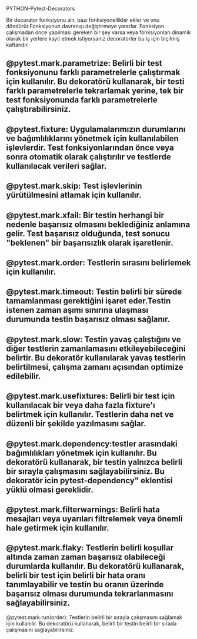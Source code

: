 PYTHON-Pytest-Decorators

Bir decorator fonksiyonu alır, bazı fonksiyonellikler ekler ve onu döndürür.Fonksiyonun davranışı değiştirmeye yararlar. Fonksiyon çalışmadan önce yapılması 
gereken bir şey varsa veya fonksiyonları dinamik olarak bir yerlere kayıt etmek istiyorsanız decoratorler bu iş için biçilmiş kaftandır.


@pytest.mark.parametrize: Belirli bir test fonksiyonunu farklı parametrelerle çalıştırmak için kullanılır. Bu dekoratörü kullanarak, 
bir testi farklı parametrelerle tekrarlamak yerine, tek bir test fonksiyonunda farklı parametrelerle çalıştırabilirsiniz.
------------------
@pytest.fixture: Uygulamalarımızın durumlarını ve bağımlılıklarını yönetmek için kullanılabilen işlevlerdir.
Test fonksiyonlarından önce veya sonra otomatik olarak çalıştırılır ve testlerde kullanılacak verileri sağlar.
------------------
@pytest.mark.skip: Test işlevlerinin yürütülmesini atlamak için kullanılır.
------------------
@pytest.mark.xfail: Bir testin herhangi bir nedenle başarısız olmasını beklediğiniz anlamına gelir. 
Test başarısız olduğunda, test sonucu "beklenen" bir başarısızlık olarak işaretlenir.
------------------
@pytest.mark.order: Testlerin sırasını belirlemek için kullanılır.
------------------
@pytest.mark.timeout: Testin belirli bir sürede tamamlanması gerektiğini işaret eder.Testin istenen zaman aşımı sınırına ulaşması durumunda testin başarısız olması sağlanır.
------------------
@pytest.mark.slow: Testin yavaş çalıştığını ve diğer testlerin zamanlamasını etkileyebileceğini belirtir.
Bu dekoratör kullanılarak yavaş testlerin belirtilmesi, çalışma zamanı açısından optimize edilebilir.
------------------
@pytest.mark.usefixtures: Belirli bir test için kullanılacak bir veya daha fazla fixture'ı belirtmek için kullanılır. 
Testlerin daha net ve düzenli bir şekilde yazılmasını sağlar.
-----------------
@pytest.mark.dependency:testler arasındaki bağımlılıkları yönetmek için kullanılır.
Bu dekoratörü kullanarak, bir testin yalnızca belirli bir sırayla çalışmasını sağlayabilirsiniz. 
Bu dekoratör icin pytest-dependency" eklentisi yüklü olmasi gereklidir.
----------------
@pytest.mark.filterwarnings: Belirli hata mesajları veya uyarıları filtrelemek veya önemli hale getirmek için kullanılır.
----------------
@pytest.mark.flaky: Testlerin belirli koşullar altında zaman zaman başarısız olabileceği durumlarda kullanılır. 
Bu dekoratörü kullanarak, belirli bir test için belirli bir hata oranı tanımlayabilir ve testin bu oranın üzerinde başarısız olması durumunda tekrarlanmasını sağlayabilirsiniz.
----------------
@pytest.mark.run(order): Testlerin belirli bir sırayla çalışmasını sağlamak için kullanılır. Bu dekoratörü kullanarak, belirli bir testin belirli bir sırada çalışmasını sağlayabilirsiniz.
